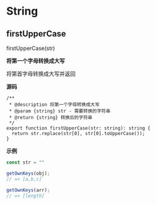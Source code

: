 # String

## firstUpperCase

<CodeBlocks>firstUpperCase(str)</CodeBlocks>

**将第一个字母转换成大写**

将第首字母转换成大写并返回

**源码**

```tsx
/**
 * @description 将第一个字母转换成大写
 * @param {string} str - 需要转换的字符串
 * @return {string} 转换后的字符串
 */
export function firstUpperCase(str: string): string {
  return str.replace(str[0], str[0].toUpperCase());
}

```

**示例**

```js
const str = ""

getOwnKeys(obj);
// => [a,b,c]

getOwnKeys(arr);
// => [length]
```
